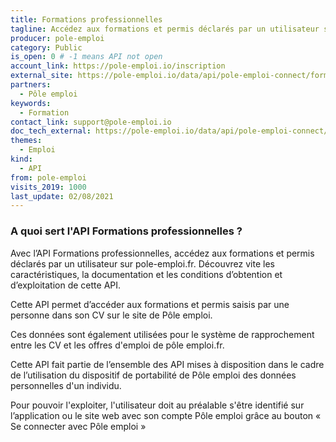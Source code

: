 ```yaml
---
title: Formations professionnelles
tagline: Accédez aux formations et permis déclarés par un utilisateur sur pole-emploi.fr
producer: pole-emploi
category: Public
is_open: 0 # -1 means API not open
account_link: https://pole-emploi.io/inscription
external_site: https://pole-emploi.io/data/api/pole-emploi-connect/formations-professionnelles?tabgroup-api=documentation&doc-section=api-doc-section-caracteristiques
partners:
  - Pôle emploi
keywords:
  - Formation
contact_link: support@pole-emploi.io
doc_tech_external: https://pole-emploi.io/data/api/pole-emploi-connect/formations-professionnelles?tabgroup-api=documentation&doc-section=api-doc-section-caracteristiques
themes:
  - Emploi
kind:
  - API
from: pole-emploi
visits_2019: 1000
last_update: 02/08/2021
---
```


### A quoi sert l'API Formations professionnelles ?

Avec l’API Formations professionnelles, accédez aux formations et permis déclarés par un utilisateur sur pole-emploi.fr. Découvrez vite les caractéristiques, la documentation et les conditions d’obtention et d’exploitation de cette API.

Cette API permet d’accéder aux formations et permis saisis par une personne dans son CV sur le site de Pôle emploi.

Ces données sont également utilisées pour le système de rapprochement entre les CV et les offres d'emploi de pôle emploi.fr.

Cette API fait partie de l’ensemble des API mises à disposition dans le cadre de l’utilisation du dispositif de portabilité de Pôle emploi des données personnelles d'un individu.

Pour pouvoir l'exploiter, l'utilisateur doit au préalable s'être identifié sur l’application ou le site web avec son compte Pôle emploi grâce au bouton « Se connecter avec Pôle emploi »

